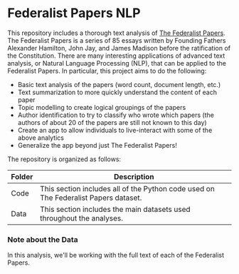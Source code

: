 # Federalist Papers NLP 
This repository includes a thorough text analysis of [The Federalist Papers](https://guides.loc.gov/federalist-papers/full-text).  The Federalist Papers is a series of 85 essays written by Founding Fathers Alexander Hamilton, John Jay, and James Madison before the ratification of the Constitution.
There are many interesting applications of advanced text analysis, or Natural Language Processing (NLP), that can be applied to the Federalist Papers. In particular, this project aims to do the following:

 - Basic text analysis of the papers (word count, document length, etc.)
 - Text summarization to more quickly understand the content of each paper
 - Topic modelling to create logical groupings of the papers 
 - Author identification to try to classify who wrote which papers (the authors of about 20 of the papers are still not known to this day)
 - Create an app to allow individuals to live-interact with some of the above analytics
 - Generalize the app beyond just The Federalist Papers!

The repository is organized as follows:  

| Folder | Description |
| --- | --- |
| Code | This section includes all of the Python code used on The Federalist Papers dataset. |
| Data | This section includes the main datasets used throughout the analyses. |


### Note about the Data  
In this analysis, we'll be working with the full text of each of the Federalist Papers.
